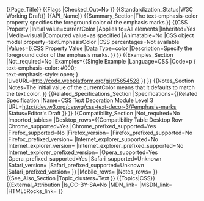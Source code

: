 {{Page_Title}}
{{Flags
|Checked_Out=No
}}
{{Standardization_Status|W3C Working Draft}}
{{API_Name}}
{{Summary_Section|The text-emphasis-color property specifies the foreground color of the emphasis marks.}}
{{CSS Property
|Initial value=currentColor
|Applies to=All elements
|Inherited=Yes
|Media=visual
|Computed value=as specified
|Animatable=No
|CSS object model property=textEmphasisColor
|CSS percentages=Not available
|Values={{CSS Property Value
|Data Type=color
|Description=Specify the foreground color of the emphasis marks.
}}
}}
{{Examples_Section
|Not_required=No
|Examples={{Single Example
|Language=CSS
|Code=p {
	text-emphasis-color: #000;	
	text-emphasis-style: open;
}
|LiveURL=http://code.webplatform.org/gist/5654528
}}
}}
{{Notes_Section
|Notes=The initial value of the currentColor means that it defaults to match the text color.
}}
{{Related_Specifications_Section
|Specifications={{Related Specification
|Name=CSS Text Decoration Module Level 3
|URL=http://dev.w3.org/csswg/css-text-decor-3/#emphasis-marks
|Status=Editor's Draft
}}
}}
{{Compatibility_Section
|Not_required=No
|Imported_tables=
|Desktop_rows={{Compatibility Table Desktop Row
|Chrome_supported=Yes
|Chrome_prefixed_supported=Yes
|Firefox_supported=No
|Firefox_version=
|Firefox_prefixed_supported=No
|Firefox_prefixed_version=
|Internet_explorer_supported=No
|Internet_explorer_version=
|Internet_explorer_prefixed_supported=No
|Internet_explorer_prefixed_version=
|Opera_supported=Yes
|Opera_prefixed_supported=Yes
|Safari_supported=Unknown
|Safari_version=
|Safari_prefixed_supported=Unknown
|Safari_prefixed_version=
}}
|Mobile_rows=
|Notes_rows=
}}
{{See_Also_Section
|Topic_clusters=Text
}}
{{Topics|CSS}}
{{External_Attribution
|Is_CC-BY-SA=No
|MDN_link=
|MSDN_link=
|HTML5Rocks_link=
}}